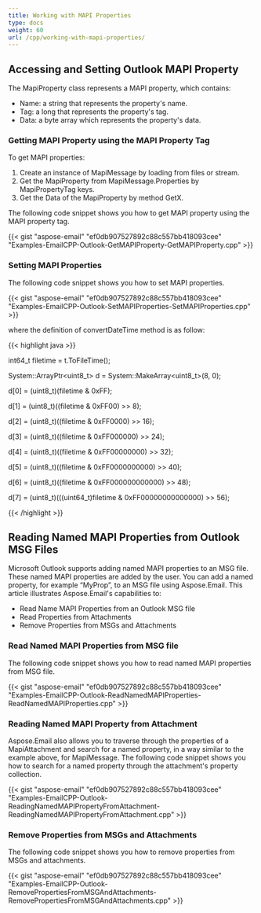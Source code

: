 ```yaml
---
title: Working with MAPI Properties
type: docs
weight: 60
url: /cpp/working-with-mapi-properties/
---
```


## **Accessing and Setting Outlook MAPI Property**
The MapiProperty class represents a MAPI property, which contains:

- Name: a string that represents the property's name.
- Tag: a long that represents the property's tag.
- Data: a byte array which represents the property's data.
### **Getting MAPI Property using the MAPI Property Tag**
To get MAPI properties:

1. Create an instance of MapiMessage by loading from files or stream.
1. Get the MapiProperty from MapiMessage.Properties by MapiPropertyTag keys.
1. Get the Data of the MapiProperty by method GetX.

The following code snippet shows you how to get MAPI property using the MAPI property tag.



{{< gist "aspose-email" "ef0db907527892c88c557bb418093cee" "Examples-EmailCPP-Outlook-GetMAPIProperty-GetMAPIProperty.cpp" >}}
### **Setting MAPI Properties**
The following code snippet shows you how to set MAPI properties.



{{< gist "aspose-email" "ef0db907527892c88c557bb418093cee" "Examples-EmailCPP-Outlook-SetMAPIProperties-SetMAPIProperties.cpp" >}}



where the definition of convertDateTime method is as follow:

{{< highlight java >}}

 int64_t filetime = t.ToFileTime();

System::ArrayPtr<uint8_t> d = System::MakeArray<uint8_t>(8, 0);

d[0] = (uint8_t)(filetime & 0xFF);

d[1] = (uint8_t)((filetime & 0xFF00) >> 8);

d[2] = (uint8_t)((filetime & 0xFF0000) >> 16);

d[3] = (uint8_t)((filetime & 0xFF000000) >> 24);

d[4] = (uint8_t)((filetime & 0xFF00000000) >> 32);

d[5] = (uint8_t)((filetime & 0xFF0000000000) >> 40);

d[6] = (uint8_t)((filetime & 0xFF000000000000) >> 48);

d[7] = (uint8_t)(((uint64_t)filetime & 0xFF00000000000000) >> 56);

{{< /highlight >}}
## **Reading Named MAPI Properties from Outlook MSG Files**
Microsoft Outlook supports adding named MAPI properties to an MSG file. These named MAPI properties are added by the user. You can add a named property, for example “MyProp”, to an MSG file using Aspose.Email. This article illustrates Aspose.Email's capabilities to:

- Read Name MAPI Properties from an Outlook MSG file
- Read Properties from Attachments
- Remove Properties from MSGs and Attachments
### **Read Named MAPI Properties from MSG file**
The following code snippet shows you how to read named MAPI properties from MSG file.



{{< gist "aspose-email" "ef0db907527892c88c557bb418093cee" "Examples-EmailCPP-Outlook-ReadNamedMAPIProperties-ReadNamedMAPIProperties.cpp" >}}
### **Reading Named MAPI Property from Attachment**
Aspose.Email also allows you to traverse through the properties of a MapiAttachment and search for a named property, in a way similar to the example above, for MapiMessage. The following code snippet shows you how to search for a named property through the attachment's property collection.



{{< gist "aspose-email" "ef0db907527892c88c557bb418093cee" "Examples-EmailCPP-Outlook-ReadingNamedMAPIPropertyFromAttachment-ReadingNamedMAPIPropertyFromAttachment.cpp" >}}
### **Remove Properties from MSGs and Attachments**
The following code snippet shows you how to remove properties from MSGs and attachments.



{{< gist "aspose-email" "ef0db907527892c88c557bb418093cee" "Examples-EmailCPP-Outlook-RemovePropertiesFromMSGAndAttachments-RemovePropertiesFromMSGAndAttachments.cpp" >}}
